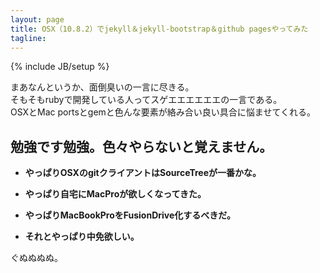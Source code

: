 ```yaml
---
layout: page
title: OSX（10.8.2）でjekyll＆jekyll-bootstrap＆github pagesやってみた
tagline: 
---
```

{% include JB/setup %}

まあなんというか、面倒臭いの一言に尽きる。  
そもそもrubyで開発している人ってスゲエエエエエエの一言である。  
OSXとMac portsとgemと色んな要素が絡み合い良い具合に悩ませてくれる。
  
  
## 勉強です勉強。色々やらないと覚えません。
  
* **やっぱりOSXのgitクライアントはSourceTreeが一番かな。**  

* **やっぱり自宅にMacProが欲しくなってきた。**  

* **やっぱりMacBookProをFusionDrive化するべきだ。**  

* **それとやっぱり中免欲しい。**   


ぐぬぬぬぬ。

